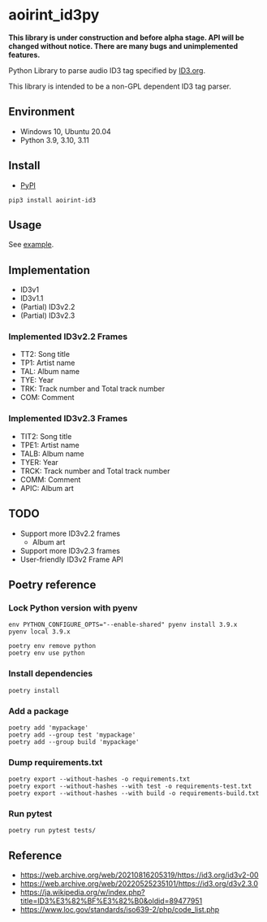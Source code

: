 # aoirint_id3py

**This library is under construction and before alpha stage. API will be changed without notice. There are many bugs and unimplemented features.**

Python Library to parse audio ID3 tag specified by [ID3.org](https://id3.org).

This library is intended to be a non-GPL dependent ID3 tag parser.

## Environment

- Windows 10, Ubuntu 20.04
- Python 3.9, 3.10, 3.11

## Install

- [PyPI](https://pypi.org/project/aoirint-id3/)

```shell
pip3 install aoirint-id3
```

## Usage

See [example](example/main.py).

## Implementation

- ID3v1
- ID3v1.1
- (Partial) ID3v2.2
- (Partial) ID3v2.3

### Implemented ID3v2.2 Frames

- TT2: Song title
- TP1: Artist name
- TAL: Album name
- TYE: Year
- TRK: Track number and Total track number
- COM: Comment

### Implemented ID3v2.3 Frames

- TIT2: Song title
- TPE1: Artist name
- TALB: Album name
- TYER: Year
- TRCK: Track number and Total track number
- COMM: Comment
- APIC: Album art

## TODO

- Support more ID3v2.2 frames
  - Album art
- Support more ID3v2.3 frames
- User-friendly ID3v2 Frame API

## Poetry reference

### Lock Python version with pyenv

```shell
env PYTHON_CONFIGURE_OPTS="--enable-shared" pyenv install 3.9.x
pyenv local 3.9.x

poetry env remove python
poetry env use python
```

### Install dependencies

```shell
poetry install
```

### Add a package
```
poetry add 'mypackage'
poetry add --group test 'mypackage'
poetry add --group build 'mypackage'
```

### Dump requirements.txt

```shell
poetry export --without-hashes -o requirements.txt
poetry export --without-hashes --with test -o requirements-test.txt
poetry export --without-hashes --with build -o requirements-build.txt
```

### Run pytest

```shell
poetry run pytest tests/
```

## Reference

- <https://web.archive.org/web/20210816205319/https://id3.org/id3v2-00>
- <https://web.archive.org/web/20220525235101/https://id3.org/d3v2.3.0>
- <https://ja.wikipedia.org/w/index.php?title=ID3%E3%82%BF%E3%82%B0&oldid=89477951>
- <https://www.loc.gov/standards/iso639-2/php/code_list.php>
